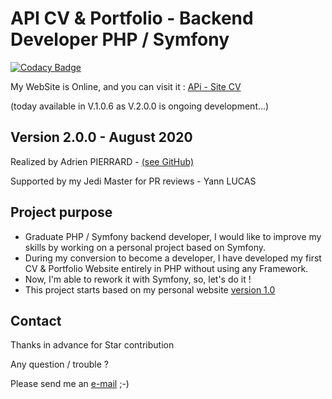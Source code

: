 # API CV & Portfolio - Backend Developer PHP / Symfony

[![Codacy Badge](https://app.codacy.com/project/badge/Grade/0cc102047bc24b4281180528fdbbc81d)](https://www.codacy.com/manual/WizBhoo/API_CV_Portfolio_Symfony?utm_source=github.com&amp;utm_medium=referral&amp;utm_content=WizBhoo/API_CV_Portfolio_Symfony&amp;utm_campaign=Badge_Grade)

My WebSite is Online, and you can visit it : [APi - Site CV](https://adrien-pierrard.fr)

(today available in V.1.0.6 as V.2.0.0 is ongoing development...)

## Version 2.0.0 - August 2020

Realized by Adrien PIERRARD - [(see GitHub)](https://github.com/WizBhoo)

Supported by my Jedi Master for PR reviews - Yann LUCAS

## Project purpose

*   Graduate PHP / Symfony backend developer, I would like to improve my skills by working on a personal project based on Symfony.
*   During my conversion to become a developer, I have developed my first CV & Portfolio Website entirely in PHP without using any Framework.
*   Now, I'm able to rework it with Symfony, so, let's do it !
*   This project starts based on my personal website [version 1.0](https://github.com/WizBhoo/OCR_P05_Site_CV-Blog)

## Contact

Thanks in advance for Star contribution

Any question / trouble ?

Please send me an [e-mail](mailto:apierrard.contact@gmail.com) ;-)
